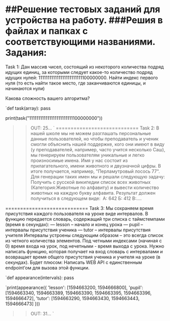 ##Решение тестовых заданий для устройства на работу.
###Решия в файлах и папках с соответствующими названиями.
Задания:
============================ 
Task 1:
Дан массив чисел, состоящий из некоторого количества подряд идущих единиц, за которыми следует какое-то количество подряд идущих нулей: 111111111111111111111111100000000. 
Найти индекс первого нуля (то есть найти такое место, где заканчиваются единицы, и начинаются нули)

Какова сложность вашего алгоритма?

`def task(array): 
  pass 

print(task("111111111111111111111111100000000")) 
>> OUT: 25... `
============================ 
Task 2:
В нашей школе мы не можем разглашать персональные данные пользователей, но чтобы преподаватель и ученик смогли объяснить нашей поддержке, кого они имеют в виду (у преподавателей, например, часто учится несколько Саш), мы генерируем пользователям уникальные и легко произносимые имена. Имя у нас состоит из прилагательного, имени животного и двузначной цифры. В итоге получается, например, "Перламутровый лосось 77". Для генерации таких имен мы и решали следующую задачу:
Получить с русской википедии список всех животных (Категория:Животные по алфавиту) и вывести количество животных на каждую букву алфавита. Результат должен получиться в следующем виде:
 А: 642
Б: 412
В:....

============================ 
Task 3:
Мы сохраняем время присутствия каждого пользователя на уроке  виде интервалов. В функцию передается словарь, содержащий три списка с таймстемпами (время в секундах): — lesson – начало и конец урока 
— pupil – интервалы присутствия ученика 
— tutor – интервалы присутствия учителя 
Интервалы устроены следующим образом – это всегда список из четного количества элементов. Под четными индексами (начиная с 0) время входа на урок, под нечетными - время выхода с урока.
Нужно написать функцию, которая получает на вход словарь с интервалами и возвращает время общего присутствия ученика и учителя на уроке (в секундах). 
Будет плюсом: Написать WEB API с единственным endpoint’ом для вызова этой функции.

`def appearance(intervals): 
  pass 

`print(appearance({ 
  'lesson': [1594663200, 1594666800], 
  'pupil': [1594663340, 1594663389, 1594663390, 1594663395, 1594663396, 1594666472], 
  'tutor': [1594663290, 1594663430, 1594663443, 1594666473] 
})) 
 >> OUT: 31... `


